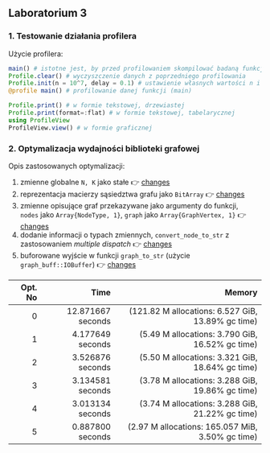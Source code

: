 ## Laboratorium 3
### 1. Testowanie działania profilera

Użycie profilera:
```julia
main() # istotne jest, by przed profilowaniem skompilować badaną funkcję
Profile.clear() # wyczyszczenie danych z poprzedniego profilowania
Profile.init(n = 10^7, delay = 0.1) # ustawienie własnych wartości n i delay
@profile main() # profilowanie danej funkcji (main)

Profile.print() # w formie tekstowej, drzewiastej
Profile.print(format=:flat) # w formie tekstowej, tabelarycznej
using ProfileView
ProfileView.view() # w formie graficznej
```

### 2. Optymalizacja wydajności biblioteki grafowej

Opis zastosowanych optymalizacji:
1. zmienne globalne `N, K` jako stałe :point_right: [changes](https://github.com/Numernabis/julia-lab/commit/97064fbe3f02ffda3fc416a4b1213052b28d936d#diff-9e885630cf41c4ce47581e7aa4fb1f77)
2. reprezentacja macierzy sąsiedztwa grafu jako `BitArray` :point_right: [changes](https://github.com/Numernabis/julia-lab/commit/c7f84905bbdbfb8d9e9f5a841c67a15ef6a13d76#diff-9e885630cf41c4ce47581e7aa4fb1f77)
3. zmienne opisujące graf przekazywane jako argumenty do funkcji,  
  `nodes` jako `Array{NodeType, 1}`, `graph` jako `Array{GraphVertex, 1}` :point_right: [changes](https://github.com/Numernabis/julia-lab/commit/a2da0d7bc8422913d3ffe56a2193c0c7d55eb2ba#diff-9e885630cf41c4ce47581e7aa4fb1f77)
4. dodanie informacji o typach zmiennych,
  `convert_node_to_str` z zastosowaniem _multiple dispatch_ :point_right: [changes](https://github.com/Numernabis/julia-lab/commit/40c0cb5bd7787a9249d5d642570891f6daadc38b#diff-9e885630cf41c4ce47581e7aa4fb1f77)
5. buforowane wyjście w funkcji `graph_to_str` (użycie `graph_buff::IOBuffer`) :point_right: [changes](https://github.com/Numernabis/julia-lab/commit/eea4549ffc4c0d3364f7feb68c12f762d3055b5d#diff-9e885630cf41c4ce47581e7aa4fb1f77)

| Opt. No | Time              | Memory          |
|--------:|------------------:|----------------:|
|      0  | 12.871667 seconds | (121.82 M allocations: 6.527 GiB, 13.89% gc time) |
|      1  |  4.177649 seconds | (5.49 M allocations: 3.790 GiB, 16.52% gc time)   |
|      2  |  3.526876 seconds | (5.50 M allocations: 3.321 GiB, 18.64% gc time)   |
|      3  |  3.134581 seconds | (3.78 M allocations: 3.288 GiB, 19.86% gc time)   |
|      4  |  3.013134 seconds | (3.74 M allocations: 3.288 GiB, 21.22% gc time)   |
|      5  |  0.887800 seconds | (2.97 M allocations: 165.057 MiB, 3.50% gc time)  |
